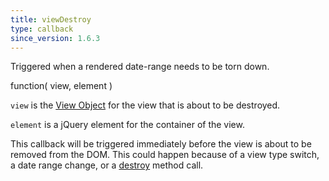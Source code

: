 ```yaml
---
title: viewDestroy
type: callback
since_version: 1.6.3
---
```


Triggered when a rendered date-range needs to be torn down.

<div class='spec' markdown='1'>
function( view, element )
</div>

`view` is the [View Object](view-object) for the view that is about to be destroyed.

`element` is a jQuery element for the container of the view.

This callback will be triggered immediately before the view is about to be removed from the DOM. This could happen because of a view type switch, a date range change, or a [destroy](destroy) method call.
